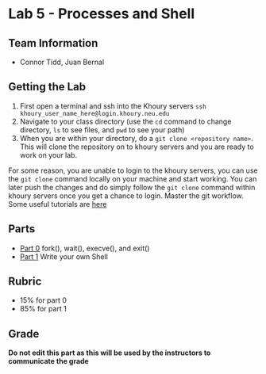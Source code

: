 # Lab 5 - Processes and Shell

## Team Information

- Connor Tidd, Juan Bernal

## Getting the Lab

1. First open a terminal and ssh into the Khoury servers ``` ssh khoury_user_name_here@login.khoury.neu.edu ```
2. Navigate to your class directory (use the `cd` command to change directory, `ls` to see files, and `pwd` to see your path)
3. When you are within your directory, do a ```git clone <repository name>```. This will clone the repository on to khoury servers and you are ready to work on your lab.

For some reason, you are unable to login to the khoury servers, you can use the ```git clone``` command locally on your machine and start working. You can later push the changes and do simply follow the ```git clone``` command within khoury servers once you get a chance to login. Master the git workflow. Some useful tutorials are [here](https://try.github.io)

## Parts

* [Part 0](./part0) fork(), wait(), execve(), and exit()
* [Part 1](./part1) Write your own Shell

## Rubric

* 15% for part 0
* 85% for part 1

## Grade
**Do not edit this part as this will be used by the instructors to communicate the grade**
